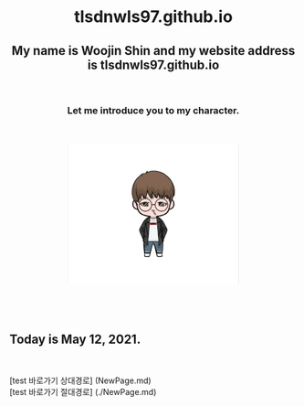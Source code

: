 <div align=center>

# tlsdnwls97.github.io

## My name is Woojin Shin and my website address is tlsdnwls97.github.io
<br>


<h3>Let me introduce you to my character.</h3>
<br><br>
<img src="KakaoTalk_20210512_230229605.jpg"
width="300px" >

</div>
<br><br><br>
<div align=left>
  
## Today is May 12, 2021.
<br>

  [test 바로가기 상대경로] (NewPage.md)
  <br>
  [test 바로가기 절대경로] (./NewPage.md)
</div>
